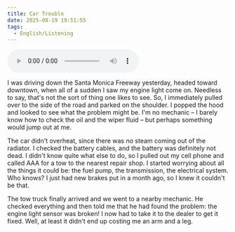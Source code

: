 ```yaml
---
title: Car Trouble
date: 2025-08-19 19:51:55
tags: 
  - English/Listening
---
```

<audio controls src="https://cx-onedrive.pages.dev/api/raw?path=/Polyglot/ESLPod/027-car-trouble.mp3"></audio>

I was driving down the Santa Monica Freeway yesterday, headed toward downtown, when all of a sudden I saw my engine light come on. Needless to say, that's not the sort of thing one likes to see. So, I immediately pulled over to the side of the road and parked on the shoulder. I popped the hood and looked to see what the problem might be. I'm no mechanic – I barely know how to check the oil and the wiper fluid – but perhaps something would jump out at me.

The car didn't overheat, since there was no steam coming out of the radiator. I checked the battery cables, and the battery was definitely not dead. I didn't know quite what else to do, so I pulled out my cell phone and called AAA for a tow to the nearest repair shop. I started worrying about all the things it could be: the fuel pump, the transmission, the electrical system. Who knows? I just had new brakes put in a month ago, so I knew it couldn't be that.

The tow truck finally arrived and we went to a nearby mechanic. He checked everything and then told me that he had found the problem: the engine light sensor was broken! I now had to take it to the dealer to get it fixed. Well, at least it didn't end up costing me an arm and a leg.
